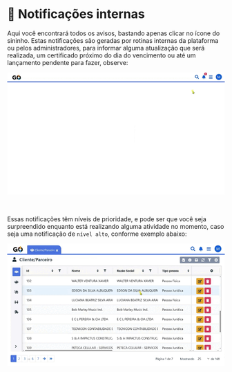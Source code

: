 # 🔔 Notificações internas

Aqui você encontrará todos os avisos, bastando apenas clicar no ícone do sininho. Estas notificações são geradas por rotinas internas da plataforma ou pelos administradores, para informar alguma atualização que será realizada, um certificado próximo do dia do vencimento ou até um lançamento pendente para fazer, observe:

![](/erp-v2/assets/notifica_normal.gif)

<br>

Essas notificações têm níveis de prioridade, e pode ser que você seja surpreendido enquanto está realizando alguma atividade no momento, caso seja uma notificação de `nível alto`, conforme exemplo abaixo:

![](/erp-v2/assets/notifica_alta.gif)
